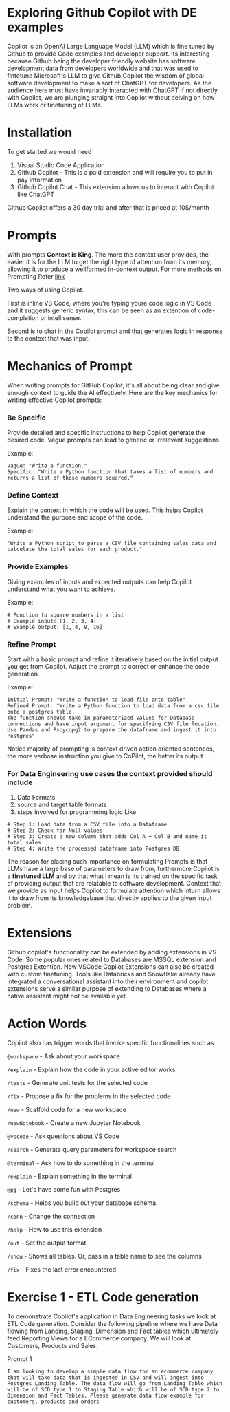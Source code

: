 # Exploring Github Copilot with DE examples

Copilot is an OpenAI Large Language Model (LLM) which is fine tuned by Github to provide Code examples and developer support. Its interesting because Github being the developer friendly website has software development data from developers worldwide and that was used to fintetune Microsoft's LLM to give Github Copilot the wisdom of global software development to make a sort of ChatGPT for developers. As the audience here must have invariably interacted with ChatGPT if not directly with Copilot, we are plunging straight into Copilot without delving on how LLMs work or finetuning of LLMs. 


# Installation

To get started we would need 

1. Visual Studio Code Application
2. Github Copilot - This is a paid extension and will require you to put in pay information
3. Github Copilot Chat - This extension allows us to interact with Copilot like ChatGPT

Github Copilot offers a 30 day trial and after that is priced at 10$/month

# Prompts

With prompts **Context is King**. The more the context user provides, the easier it is for the LLM to get the right type of attention from its memory, allowing it to produce a wellformed in-context output. For more methods on Prompting Refer [link](https://arxiv.org/pdf/2407.12994)

Two ways of using Copilot. 

First is inline VS Code, where you're typing youre code logic in VS Code and it suggests generic syntax, this can be seen as an extention of code-completion or intellisense. 

Second is to chat in the Copilot prompt and that generates logic in response to the context that was input. 

# Mechanics of Prompt

When writing prompts for GitHub Copilot, it's all about being clear and give enough context to guide the AI effectively. Here are the key mechanics for writing effective Copilot prompts:

### Be Specific

Provide detailed and specific instructions to help Copilot generate the desired code. Vague prompts can lead to generic or irrelevant suggestions.

Example:

    Vague: "Write a function."
    Specific: "Write a Python function that takes a list of numbers and returns a list of those numbers squared."

### Define Context

Explain the context in which the code will be used. This helps Copilot understand the purpose and scope of the code.

Example:

    "Write a Python script to parse a CSV file containing sales data and calculate the total sales for each product."

### Provide Examples

Giving examples of inputs and expected outputs can help Copilot understand what you want to achieve.

Example:

```
# Function to square numbers in a list
# Example input: [1, 2, 3, 4]
# Example output: [1, 4, 9, 16]
```

### Refine Prompt

Start with a basic prompt and refine it iteratively based on the initial output you get from Copilot. Adjust the prompt to correct or enhance the code generation.

Example:

    Initial Prompt: "Write a function to load file onto table"
    Refined Prompt: "Write a Python function to load data from a csv file onto a postgres table. 
    The function should take in parameterized values for Database connections and have input argument for specifying CSV file location. 
    Use Pandas and Pscycopg2 to prepare the dataframe and ingest it into Postgres"

Notice majority of prompting is context driven action oriented sentences, the more verbose instruction you give to CoPilot, the better its output. 

### For Data Engineering use cases the context provided should include 

1. Data Formats
2. source and target table formats
3. steps involved for programming logic Like
   
```
# Step 1: Load data from a CSV file into a Dataframe
# Step 2: Check for Null values
# Step 3: Create a new column that adds Col A + Col B and name it total sales
# Step 4: Write the processed dataframe into Postgres DB
```

The reason for placing such importance on formulating Prompts is that LLMs have a large base of parameters to draw from, furthermore Copilot is a **finetuned LLM** and by that what I mean is its trained on the specific task of providing output that are relatable to software development. Context that we provide as input helps Copilot to formulate attention which inturn allows it to draw from its knowledgebase that directly applies to the given input problem. 

# Extensions

Github copilot's functionality can be extended by adding extensions in VS Code. Some popular ones related to Databases are MSSQL extension and Postgres Extention. New VSCode Copilot Extensions can also be created with custom finetuning. Tools like Databricks and Snowflake already have integrated a conversational assistant into their environment and copilot extensions serve a similar purpose of extending to Databases where a native assistant might not be available yet. 

# Action Words

Copilot also has trigger words that invoke specific functionalities such as 

`@workspace` - Ask about your workspace

 `/explain` - Explain how the code in your active editor works

 `/tests` - Generate unit tests for the selected code
 
 `/fix` - Propose a fix for the problems in the selected code
 
 `/new` - Scaffold code for a new workspace
 
 `/newNotebook` - Create a new Jupyter Notebook

`@vscode` - Ask questions about VS Code

 `/search` - Generate query parameters for workspace search

`@terminal` - Ask how to do something in the terminal

 `/explain` - Explain something in the terminal

`@pg` - Let's have some fun with Postgres

 `/schema` - Helps you build out your database schema.

 `/conn` - Change the connection

 `/help` - How to use this extension
 
 `/out` - Set the output format
 
 `/show` - Shows all tables. Or, pass in a table name to see the columns
 
 `/fix` - Fixes the last error encountered

# Exercise 1 - ETL Code generation

To demonstrate Copilot's application in Data Engineering tasks we look at ETL Code generation. Consider the following pipeline where we have Data flowing from Landing, Staging, Dimension and Fact tables which ultimately feed Reporting Views for a ECommerce company. We will look at Customers, Products and Sales.  

Prompt 1

```
I am looking to develop a simple data flow for an ecommerce company that will take data that is ingested in CSV and will ingest into Postgres Landing Table. The data flow will go from Landing Table which will be of SCD type 1 to Staging Table which will be of SCD type 2 to Dimension and Fact Tables. Please generate data flow example for customers, products and orders
```



